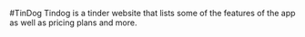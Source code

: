 #TinDog
Tindog is a tinder website that lists some of the features of the app as well as pricing plans and more.
